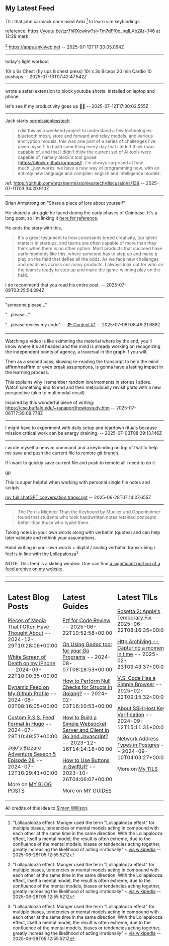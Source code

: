 ## My Latest Feed

<!-- feed starts -->
TIL: that john carmack once used Anki [^1] to learn vim keybindings.


reference: https://youtu.be/tzr7hRXcwkw?si=Tm7dFf0d_nqILXb2&t=746 at 12:29 mark

[^1] https://apps.ankiweb.net  -- 2025-07-13T17:30:05.064Z

---

today's light workout

10r x 6s Chest (fly ups & chest press)
10r x 3s Biceps
20 min Cardio
10 pushups
  -- 2025-07-13T07:42:47.542Z

---

wrote a safari extension to block youtube shorts. installed on laptop and phone.

let's see if my productivity goes up 🤞🏻  -- 2025-07-12T17:30:02.555Z

---

Jack starts [permissionlesstech](https://github.com/permissionlesstech)

> i did this as a weekend project to understand a few technologies: bluetooth mesh, store and forward and relay models, and various encryption models. this was one part of a series of challenges i've given myself: to build something every day that i didn't think i was capable of, and that i didn't think the current set of AI tools were capable of, namely block's tool goose (https://block.github.io/goose/). i'm always surprised at how much...just works. we have a new way of programming now, with an entirely new language and compiler: english and intelligence models.

ref: https://github.com/orgs/permissionlesstech/discussions/139  -- 2025-07-11T03:34:20.910Z

---

Brian Armstrong on "Share a piece of lore about yourself"

He shared  a struggle he faced during the early phases of Coinbase. It's a long post, so I'm linking it [here for reference](https://x.com/brian_armstrong/status/1942673835381383289).

He ends the story with this,

>  It's a great testament to how constraints breed creativity, top talent matters in startups, and teams are often capable of more than they think when there is no other option.
> Most products that succeed have early moments like this, where someone has to step up and make a play on the field that defies all the odds. As we face new challenges and deadlines across our many products, I always look out for who on the team is ready to step up and make the game-winning play on the field.

I do recommend that you read his entire post.  -- 2025-07-09T03:25:54.394Z

---

"someone please..."

"...please..."

"...please review my code" -- [🏞️ Context #1](https://cpx.tnvmadhav.me/content/image/content-images/image_FZZ6uNn.png) -- 2025-07-08T08:49:21.688Z

---

Watching a video is like skimming the material where by the end, you'll know where it's all headed and the mind is already working on recognizing the independent points of agency, a traversal in the graph if you will.


Then as a second pass, slowing re-reading the transcript to help the mind affirm/reaffirm or even break assumptions, is gonna have a lasting impact in the learning process.


This explains why I remember random lore/moments in stories I adore. Watch something end to end and then meticulously revisit parts with a new perspective (akin to multimodal recall).


Inspired by this wonderful piece of writing: https://cse.buffalo.edu/~rapaport/howtostudy.htm  -- 2025-07-06T17:30:09.778Z

---

I might have to experiment with daily setup and teardown rituals because mission critical work can be energy draining.  -- 2025-07-03T08:39:13.146Z

---

i wrote myself a neovim command and a keybinding on top of that to help me save and push the current file to remote git branch.

If I want to quickly save current file and push to remote all i need to do it

<Leader>gp

This is super helpful when working with personal single file notes and scripts.

[my full chatGPT conversation transcript](https://bagel.ink/c/V5l6Y8)  -- 2025-06-28T07:14:07.655Z

---

>  The Pen Is Mightier Than the Keyboard by Mueller and Oppenheimer found that students who took handwritten notes retained concepts better than those who typed them. 

Taking notes in your own words along with verbatim (quotes) and can help later validate and rethink your assumptions.

Hand writing in your own words + digital / analog verbatim transcribing i feel is in line with the Lollapalooza[^1]


[^1]: "Lollapalooza effect: Munger used the term "Lollapalooza effect" for multiple biases, tendencies or mental models acting in compound with each other at the same time in the same direction. With the Lollapalooza effect, itself a mental model, the result is often extreme, due to the confluence of the mental models, biases or tendencies acting together, greatly increasing the likelihood of acting irrationally" ~ [via wikipedia](https://en.wikipedia.org/wiki/Charlie_Munger)  -- 2025-06-28T05:12:55.521Z
<!-- feed ends -->

NOTE: This feed is a sliding window. One can find [a significant portion of a feed archive on my website](https://tnvmadhav.me/feed/).

---


<table><tr><td valign="top" width="33%">

## Latest Blog Posts

<!-- blog starts -->
[Pieces of Media That I Often Have Thought About](https://tnvmadhav.me/blog/pieces-of-media-that-i-often-have-thought-about/) -- 2024-12-29T10:28:06+00:00

[White Screen of Death on my iPhone](https://tnvmadhav.me/blog/white-screen-of-death-on-my-iphone/) -- 2024-09-22T10:00:35+00:00

[Dynamic Feed on My Github Profile](https://tnvmadhav.me/blog/dynamic-feed-on-my-github-profile/) -- 2024-08-03T08:16:05+00:00

[Custom R.S.S. Feed Format in Hugo](https://tnvmadhav.me/blog/custom-rss-feed-format-in-hugo/) -- 2024-07-28T10:49:57+00:00

[Jojo's Bizzare Adventure Season 5 Episode 28](https://tnvmadhav.me/blog/jojos-bizzare-adventure-season-5-episode-28/) -- 2024-07-12T16:29:41+00:00

More on [MY BLOG POSTS](https://tnvmadhav.me/blog/)
<!-- blog ends -->

</td><td valign="top" width="34%">

## Latest Guides

<!-- guide starts -->
[Fzf for Code Review](https://tnvmadhav.me/guides/fzf-for-code-review/) -- 2025-06-22T10:52:58+00:00

[On Using Godoc tool for your Go Programs](https://tnvmadhav.me/guides/on-using-godoc-tool/) -- 2024-08-07T08:18:53+00:00

[How to Perform Null Checks for Structs in Golang?](https://tnvmadhav.me/guides/how-to-perform-null-checks-for-structs-in-golang/) -- 2024-02-03T16:10:53+00:00

[How to Build a Simple Websocket Server and Client in Go and Javascript?](https://tnvmadhav.me/guides/how-to-build-a-simple-websocket-server-and-client-in-go/) -- 2023-12-16T14:14:18+00:00

[How to Use Buttons in SwiftUI?](https://tnvmadhav.me/guides/how-to-use-buttons-in-swiftui/) -- 2023-10-26T04:06:07+00:00

More on [MY GUIDES](https://tnvmadhav.me/guides/)
<!-- guide ends -->

</td><td valign="top" width="33%">

## Latest TILs

<!-- til starts -->
[Rosetta 2: Apple's Temporary Fix](https://tnvmadhav.me/til/rosetta-2/) -- 2025-06-22T08:16:35+00:00

[Http Archiving -- Capturing a moment in time](https://tnvmadhav.me/til/http-archiving/) -- 2025-02-23T09:43:37+00:00

[V.S. Code Has a Simple Browser](https://tnvmadhav.me/til/vscode-has-a-simple-browser/) -- 2025-02-22T09:15:32+00:00

[About SSH Host Key Verification](https://tnvmadhav.me/til/ssh-host-key-verification/) -- 2024-09-12T15:11:31+00:00

[Network Address Types in Postgres](https://tnvmadhav.me/til/network-address-types-in-postgres/) -- 2024-09-10T04:03:27+00:00

More on [My TILS](https://tnvmadhav.me/til/)
<!-- til ends -->

</td></tr></table>


All credits of this idea to [Simon Willison](https://github.com/simonw/simonw/).